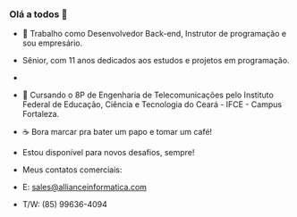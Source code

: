 ### Olá a todos 👋

<!--
**geovanimelo/geovanimelo** is a ✨ _special_ ✨ repository because its `README.md` (this file) appears on your GitHub profile.

Here are some ideas to get you started:

- 🔭 I’m currently working on ...
- 🌱 I’m currently learning ...
- 👯 I’m looking to collaborate on ...
- 🤔 I’m looking for help with ...
- 💬 Ask me about ...
- 📫 How to reach me: ...
- 😄 Pronouns: ...
- ⚡ Fun fact: ...
-->

- 👷 Trabalho como Desenvolvedor Back-end, Instrutor de programação e sou empresário. 
- Sênior, com 11 anos dedicados aos estudos e projetos em programação.
- 
- 🚀 Cursando o 8P de Engenharia de Telecomunicações pelo Instituto Federal de Educação, Ciência e Tecnologia do Ceará - IFCE - Campus Fortaleza.
- ☕ Bora marcar pra bater um papo e tomar um café!
- Estou disponível para novos desafios, sempre! 

- Meus contatos comerciais:
- E: sales@allianceinformatica.com
- T/W: (85) 99636-4094
